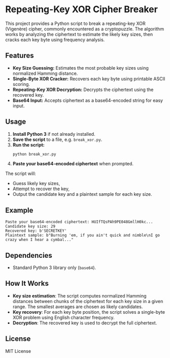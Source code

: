 # Repeating-Key XOR Cipher Breaker

This project provides a Python script to break a repeating-key XOR (Vigenère) cipher, commonly encountered as a cryptopuzzle. The algorithm works by analyzing the ciphertext to estimate the likely key sizes, then cracks each key byte using frequency analysis.

## Features

- **Key Size Guessing:** Estimates the most probable key sizes using normalized Hamming distance.
- **Single-Byte XOR Cracker:** Recovers each key byte using printable ASCII scoring.
- **Repeating-Key XOR Decryption:** Decrypts the ciphertext using the recovered key.
- **Base64 Input:** Accepts ciphertext as a base64-encoded string for easy input.

## Usage

1. **Install Python 3** if not already installed.
2. **Save the script** to a file, e.g. `break_xor.py`.
3. **Run the script:**
    ```bash
    python break_xor.py
    ```
4. **Paste your base64-encoded ciphertext** when prompted.

The script will:
- Guess likely key sizes,
- Attempt to recover the key,
- Output the candidate key and a plaintext sample for each key size.

## Example

```
Paste your base64-encoded ciphertext: HUIfTQsPAh9PE048GmllH0kc...
Candidate key size: 29
Recovered key: b'SECRETKEY'
Plaintext sample: b"Burning 'em, if you ain't quick and nimble\nI go crazy when I hear a cymbal..."
```

## Dependencies

- Standard Python 3 library only (`base64`).

## How It Works

- **Key size estimation**: The script computes normalized Hamming distances between chunks of the ciphertext for each key size in a given range. The smallest averages are chosen as likely candidates.
- **Key recovery**: For each key byte position, the script solves a single-byte XOR problem using English character frequency.
- **Decryption**: The recovered key is used to decrypt the full ciphertext.


## License

MIT License 

